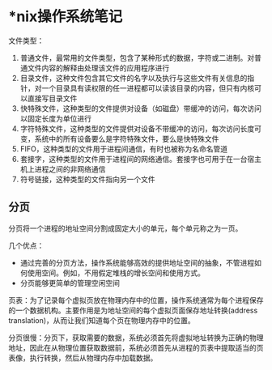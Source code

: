 # *nix操作系统笔记

文件类型：

1. 普通文件，最常用的文件类型，包含了某种形式的数据，字符或二进制。对普通文件内容的解释由处理该文件的应用程序进行
2. 目录文件，这种文件包含其它文件的名字以及执行与这些文件有关信息的指针，对一个目录具有读权限的任一进程都可以读该目录的内容，但只有内核可以直接写目录文件
3. 快特殊文件，这种类型的文件提供对设备（如磁盘）带缓冲的访问，每次访问以固定长度为单位进行
4. 字符特殊文件，这种类型的文件提供对设备不带缓冲的访问，每次访问长度可变，系统中的所有设备要么是字符特殊文件，要么是快特殊文件
5. FIFO，这种类型的文件用于进程间通信，有时也被称为名命名管道
6. 套接字，这种类型的文件用于进程间的网络通信。套接字也可用于在一台宿主机上进程之间的非网络通信
7. 符号链接，这种类型的文件指向另一个文件



## 分页

分页将一个进程的地址空间分割成固定大小的单元，每个单元称之为一页。

几个优点：

* 通过完善的分页方法，操作系统能够高效的提供地址空间的抽象，不管进程如何使用空间。例如，不用假定堆栈的增长空间和使用方式。
* 分页能够更简单的管理空闲空间

页表：为了记录每个虚拟页放在物理内存中的位置，操作系统通常为每个进程保存的一个数据机构。主要作用是为地址空间的每个虚拟页面保存地址转换(address translation)，从而让我们知道每个页在物理内存中的位置。

分页很慢：分页下，获取需要的数据，系统必须首先将虚拟地址转换为正确的物理地址，因此在从物理位置获取数据前，系统必须首先从进程的页表中提取适当的页表像，执行转换，然后从物理内存中加载数据。 